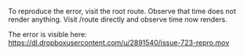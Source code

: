 To reproduce the error, visit the root route. Observe that time does not render anything. Visit /route directly and observe time now renders.

The error is visible here:
https://dl.dropboxusercontent.com/u/2891540/issue-723-repro.mov